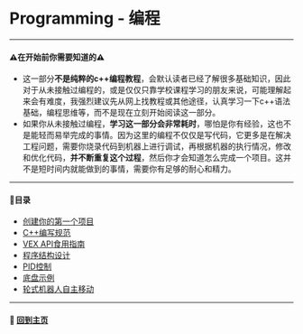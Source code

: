 # Programming - 编程
***

#### :warning:在开始前你需要知道的:warning:
- 这一部分**不是纯粹的c++编程教程**，会默认读者已经了解很多基础知识，因此对于从未接触过编程的，或是仅仅只靠学校课程学习的朋友来说，可能理解起来会有难度，我强烈建议先从网上找教程或其他途径，认真学习一下c++语法基础，编程思维等，而不是现在立刻开始阅读这一部分。
- 如果你从未接触过编程，**学习这一部分会非常耗时**，哪怕是你有经验，这也不是能轻而易举完成的事情。因为这里的编程不仅仅是写代码，它更多是在解决工程问题，需要你烧录代码到机器上进行调试，再根据机器的执行情况，修改和优化代码，**并不断重复这个过程**，然后你才会知道怎么完成一个项目。这并不是短时间内就能做到的事情，需要你有足够的耐心和精力。
***

#### :banana:**目录**
- [创建你的第一个项目](/programming/project_creation.md)
- [C++编写规范](/programming/programming_standards.md)
- [VEX API食用指南](/programming/VEX_API.md)
- [程序结构设计](/programming/program_structure_design.md)
- [PID控制](/programming/PID.md)
- [底盘示例](/programming/chassis_example.md)
- [轮式机器人自主移动](/programming/autonomous_movement/autonomous_movement.md)

***

#### :door: [回到主页](/readme.md)